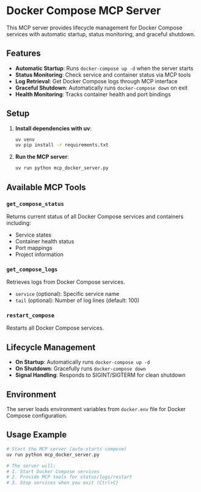 # Docker Compose MCP Server

This MCP server provides lifecycle management for Docker Compose services with automatic startup, status monitoring, and graceful shutdown.

## Features

- **Automatic Startup**: Runs `docker-compose up -d` when the server starts
- **Status Monitoring**: Check service and container status via MCP tools
- **Log Retrieval**: Get Docker Compose logs through MCP interface
- **Graceful Shutdown**: Automatically runs `docker-compose down` on exit
- **Health Monitoring**: Tracks container health and port bindings

## Setup

1. **Install dependencies with uv**:
   ```bash
   uv venv
   uv pip install -r requirements.txt
   ```

2. **Run the MCP server**:
   ```bash
   uv run python mcp_docker_server.py
   ```

## Available MCP Tools

### `get_compose_status`
Returns current status of all Docker Compose services and containers including:
- Service states
- Container health status
- Port mappings
- Project information

### `get_compose_logs`
Retrieves logs from Docker Compose services.
- `service` (optional): Specific service name
- `tail` (optional): Number of log lines (default: 100)

### `restart_compose`
Restarts all Docker Compose services.

## Lifecycle Management

- **On Startup**: Automatically runs `docker-compose up -d`
- **On Shutdown**: Gracefully runs `docker-compose down`
- **Signal Handling**: Responds to SIGINT/SIGTERM for clean shutdown

## Environment

The server loads environment variables from `docker.env` file for Docker Compose configuration.

## Usage Example

```bash
# Start the MCP server (auto-starts compose)
uv run python mcp_docker_server.py

# The server will:
# 1. Start Docker Compose services
# 2. Provide MCP tools for status/logs/restart
# 3. Stop services when you exit (Ctrl+C)
```